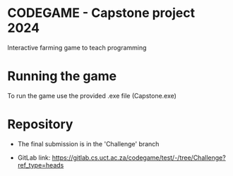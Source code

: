 # CODEGAME - Capstone project 2024
 
Interactive farming game to teach programming
 
# Running the game
 
To run the game use the provided .exe file (Capstone.exe)
 
# Repository
 
- The final submission is in the 'Challenge' branch
 
- GitLab link: https://gitlab.cs.uct.ac.za/codegame/test/-/tree/Challenge?ref_type=heads
